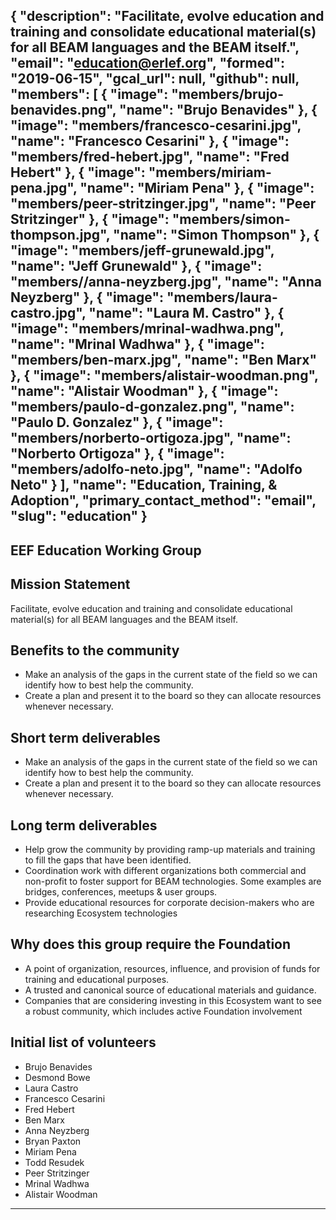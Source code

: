 {
  "description": "Facilitate, evolve education and training and consolidate educational material(s) for all BEAM languages and the BEAM itself.",
  "email": "education@erlef.org",
  "formed": "2019-06-15",
  "gcal_url": null,
  "github": null,
  "members": [
    {
      "image": "members/brujo-benavides.png",
      "name": "Brujo Benavides"
    },
    {
      "image": "members/francesco-cesarini.jpg",
      "name": "Francesco Cesarini"
    },
    {
      "image": "members/fred-hebert.jpg",
      "name": "Fred Hebert"
    },
    {
      "image": "members/miriam-pena.jpg",
      "name": "Miriam Pena"
    },
    {
      "image": "members/peer-stritzinger.jpg",
      "name": "Peer Stritzinger"
    },
    {
      "image": "members/simon-thompson.jpg",
      "name": "Simon Thompson"
    },
    {
      "image": "members/jeff-grunewald.jpg",
      "name": "Jeff Grunewald"
    },
    {
      "image": "members//anna-neyzberg.jpg",
      "name": "Anna Neyzberg"
    },
    {
      "image": "members/laura-castro.jpg",
      "name": "Laura M. Castro"
    },
    {
      "image": "members/mrinal-wadhwa.png",
      "name": "Mrinal Wadhwa"
    },
    {
      "image": "members/ben-marx.jpg",
      "name": "Ben Marx"
    },
    {
      "image": "members/alistair-woodman.png",
      "name": "Alistair Woodman"
    },
    {
      "image": "members/paulo-d-gonzalez.png",
      "name": "Paulo D. Gonzalez"
    },
    {
      "image": "members/norberto-ortigoza.jpg",
      "name": "Norberto Ortigoza"
    },
    {
      "image": "members/adolfo-neto.jpg",
      "name": "Adolfo Neto"
    }
  ],
  "name": "Education, Training, & Adoption",
  "primary_contact_method": "email",
  "slug": "education"
}
---
EEF Education Working Group
---

## Mission Statement
Facilitate, evolve education and training and consolidate educational material(s) for all BEAM languages and the BEAM itself.

## Benefits to the community
- Make an analysis of the gaps in the current state of the field so we can identify how to best help the community.
- Create a plan and present it to the board so they can allocate resources whenever necessary.

## Short term deliverables
- Make an analysis of the gaps in the current state of the field so we can identify how to best help the community.
- Create a plan and present it to the board so they can allocate resources whenever necessary.

## Long term deliverables
- Help grow the community by providing ramp-up materials and training to fill the gaps that have been identified.
- Coordination work with different organizations both commercial and non-profit to foster support for BEAM technologies. Some examples are bridges, conferences, meetups & user groups.
- Provide educational resources for corporate decision-makers who are researching Ecosystem technologies

## Why does this group require the Foundation
- A point of organization, resources, influence, and provision of funds for training and educational purposes.
- A trusted and canonical source of educational materials and guidance.
- Companies that are considering investing in this Ecosystem want to see a robust community, which includes active Foundation involvement

## Initial list of volunteers
- Brujo Benavides
- Desmond Bowe
- Laura Castro
- Francesco Cesarini
- Fred Hebert
- Ben Marx
- Anna Neyzberg
- Bryan Paxton
- Miriam Pena
- Todd Resudek
- Peer Stritzinger
- Mrinal Wadhwa
- Alistair Woodman

-------
